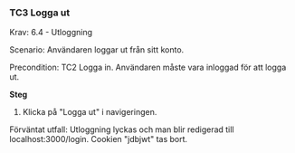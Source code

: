 ### TC3 Logga ut
Krav: 6.4 - Utloggning  
  
Scenario: Användaren loggar ut från sitt konto.  
  
Precondition: TC2 Logga in. Användaren måste vara inloggad för att logga ut.  

**Steg**  
  1. Klicka på "Logga ut" i navigeringen.

Förväntat utfall: Utloggning lyckas och man blir redigerad till localhost:3000/login. Cookien "jdbjwt" tas bort.
<!--stackedit_data:
eyJoaXN0b3J5IjpbLTE4Njk3OTg3NV19
-->